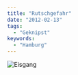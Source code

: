 ```yaml
---
title: "Rutschgefahr"
date: "2012-02-13"
tags:
  - "Geknipst"
keywords:
  - "Hamburg"
---
```


![Eisgang](/img/codecandies/20120213-231227.jpg)
